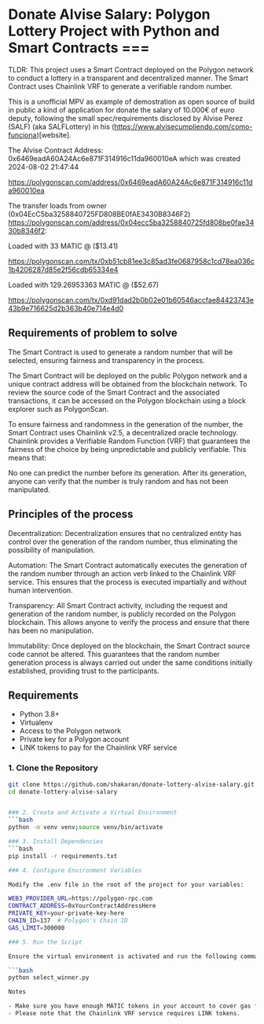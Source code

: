 # Donate Alvise Salary: Polygon Lottery Project with Python and Smart Contracts ===

TLDR: This project uses a Smart Contract deployed on the Polygon network to conduct a lottery in a transparent and decentralized manner. The Smart Contract uses Chainlink VRF to generate a verifiable random number.

This is a unofficial MPV as example of demostration as open source of build in public a kind of application for donate the salary of 10.000€ of euro deputy, following the small spec/requirements disclosed by Alvise Perez (SALF) (aka SALFLottery) in his (https://www.alvisecumpliendo.com/como-funciona)[website].

The Alvise Contract Address: 0x6469eadA60A24Ac6e871F314916c11da960010eA which was created 2024-08-02 21:47:44

https://polygonscan.com/address/0x6469eadA60A24Ac6e871F314916c11da960010ea


The transfer loads from owner (0x04EcC5ba3258840725FD808BE0fAE3430B8346F2) https://polygonscan.com/address/0x04ecc5ba3258840725fd808be0fae3430b8346f2:

Loaded with 33 MATIC @ ($13.41)

https://polygonscan.com/tx/0xb51cb81ee3c85ad3fe0687958c1cd78ea036c1b4206287d85e2f56cdb65334e4


Loaded with 129.26953363 MATIC @ ($52.67)

https://polygonscan.com/tx/0xd91dad2b0b02e01b60546accfae84423743e43b9e716625d2b363b40e714e4d0


## Requirements of problem to solve

The Smart Contract is used to generate a random number that will be selected, ensuring fairness and transparency in the process.

The Smart Contract will be deployed on the public Polygon network and a unique contract address will be obtained from the blockchain network. To review the source code of the Smart Contract and the associated transactions, it can be accessed on the Polygon blockchain using a block explorer such as PolygonScan.

To ensure fairness and randomness in the generation of the number, the Smart Contract uses Chainlink v2.5, a decentralized oracle technology. Chainlink provides a Verifiable Random Function (VRF) that guarantees the fairness of the choice by being unpredictable and publicly verifiable. This means that:

No one can predict the number before its generation.
After its generation, anyone can verify that the number is truly random and has not been manipulated.

## Principles of the process

Decentralization: Decentralization ensures that no centralized entity has control over the generation of the random number, thus eliminating the possibility of manipulation.

Automation: The Smart Contract automatically executes the generation of the random number through an action verb linked to the Chainlink VRF service. This ensures that the process is executed impartially and without human intervention.

Transparency: All Smart Contract activity, including the request and generation of the random number, is publicly recorded on the Polygon blockchain. This allows anyone to verify the process and ensure that there has been no manipulation.

Immutability: Once deployed on the blockchain, the Smart Contract source code cannot be altered. This guarantees that the random number generation process is always carried out under the same conditions initially established, providing trust to the participants.

## Requirements

- Python 3.8+
- Virtualenv
- Access to the Polygon network
- Private key for a Polygon account
- LINK tokens to pay for the Chainlink VRF service
  
### 1. Clone the Repository

```bash
git clone https://github.com/shakaran/donate-lottery-alvise-salary.git
cd donate-lottery-alvise-salary


### 2. Create and Activate a Virtual Environment
```bash
python -m venv venv;source venv/bin/activate

### 3. Install Dependencies
```bash
pip install -r requirements.txt

### 4. Configure Environment Variables

Modify the .env file in the root of the project for your variables:

WEB3_PROVIDER_URL=https://polygon-rpc.com
CONTRACT_ADDRESS=0xYourContractAddressHere
PRIVATE_KEY=your-private-key-here
CHAIN_ID=137  # Polygon's Chain ID
GAS_LIMIT=300000

### 5. Run the Script

Ensure the virtual environment is activated and run the following command to select a winner:

```bash
python select_winner.py

Notes

- Make sure you have enough MATIC tokens in your account to cover gas fees.
- Please note that the Chainlink VRF service requires LINK tokens.